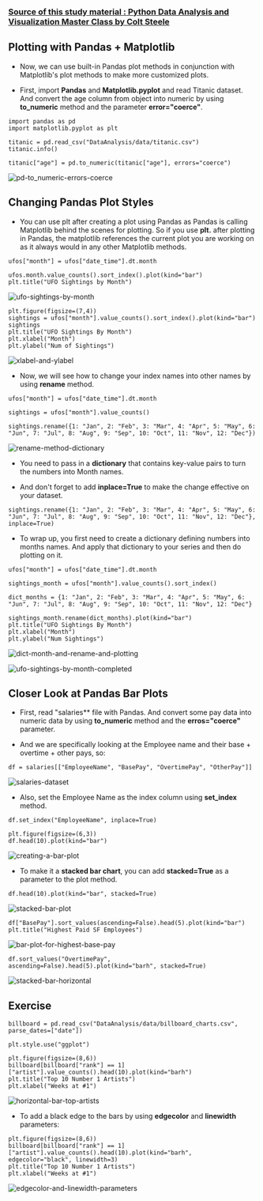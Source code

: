 ### [Source of this study material : Python Data Analysis and Visualization Master Class by Colt Steele](https://www.udemy.com/course/python-data-analysis-visualization/)


## Plotting with Pandas + Matplotlib

- Now, we can use built-in Pandas plot methods in conjunction with Matplotlib's plot methods to make more customized plots.


- First, import **Pandas** and **Matplotlib.pyplot** and read Titanic dataset. And convert the age column from object into numeric by using **to_numeric** method and the parameter **error="coerce"**.


```
import pandas as pd
import matplotlib.pyplot as plt

titanic = pd.read_csv("DataAnalysis/data/titanic.csv")
titanic.info()

titanic["age"] = pd.to_numeric(titanic["age"], errors="coerce")
```

![pd-to_numeric-errors-coerce](/pictures/python/plotting-with-pandas-and-matplotlib/pd-to_numeric-error-coerce.PNG "pd to_numeric errors coerce")



## Changing Pandas Plot Styles


- You can use plt after creating a plot using Pandas as Pandas is calling Matplotlib behind the scenes for plotting. So if you use **plt.** after plotting in Pandas, the matplotlib references the current plot you are working on as it always would in any other Matplotlib methods.


```
ufos["month"] = ufos["date_time"].dt.month

ufos.month.value_counts().sort_index().plot(kind="bar")
plt.title("UFO Sightings by Month")
```


![ufo-sightings-by-month](/pictures/python/plotting-with-pandas-and-matplotlib/ufo-sightings-by-month.PNG "ufo sightings by month")


```
plt.figure(figsize=(7,4))
sightings = ufos["month"].value_counts().sort_index().plot(kind="bar")
sightings
plt.title("UFO Sightings By Month")
plt.xlabel("Month")
plt.ylabel("Num of Sightings")
```

![xlabel-and-ylabel](/pictures/python/plotting-with-pandas-and-matplotlib/xlabel-and-ylabel.PNG "xlabel and ylabel")


- Now, we will see how to change your index names into other names by using **rename** method.


```
ufos["month"] = ufos["date_time"].dt.month

sightings = ufos["month"].value_counts()

sightings.rename({1: "Jan", 2: "Feb", 3: "Mar", 4: "Apr", 5: "May", 6: "Jun", 7: "Jul", 8: "Aug", 9: "Sep", 10: "Oct", 11: "Nov", 12: "Dec"})
```


![rename-method-dictionary](/pictures/python/plotting-with-pandas-and-matplotlib/rename-method-dictionary.PNG "rename method dictionary")


- You need to pass in a **dictionary** that contains key-value pairs to turn the numbers into Month names.


- And don't forget to add **inplace=True** to make the change effective on your dataset.


```
sightings.rename({1: "Jan", 2: "Feb", 3: "Mar", 4: "Apr", 5: "May", 6: "Jun", 7: "Jul", 8: "Aug", 9: "Sep", 10: "Oct", 11: "Nov", 12: "Dec"}, inplace=True)
```


- To wrap up, you first need to create a dictionary defining numbers into months names. And apply that dictionary to your series and then do plotting on it.


```
ufos["month"] = ufos["date_time"].dt.month

sightings_month = ufos["month"].value_counts().sort_index()

dict_months = {1: "Jan", 2: "Feb", 3: "Mar", 4: "Apr", 5: "May", 6: "Jun", 7: "Jul", 8: "Aug", 9: "Sep", 10: "Oct", 11: "Nov", 12: "Dec"}

sightings_month.rename(dict_months).plot(kind="bar")
plt.title("UFO Sightings By Month")
plt.xlabel("Month")
plt.ylabel("Num Sightings")
```


![dict-month-and-rename-and-plotting](/pictures/python/plotting-with-pandas-and-matplotlib/dict-month-and-plotting.PNG "dict month + rename + plotting")


![ufo-sightings-by-month-completed](/pictures/python/plotting-with-pandas-and-matplotlib/ufo-sightings-by-month-completed.PNG "ufo sightings by month completed")



## Closer Look at Pandas Bar Plots


- First, read "salaries** file with Pandas. And convert some pay data into numeric data by using **to_numeric** method and the **erros="coerce"** parameter. 


- And we are specifically looking at the Employee name and their base + overtime + other pays, so:


```
df = salaries[["EmployeeName", "BasePay", "OvertimePay", "OtherPay"]]
```


![salaries-dataset](/pictures/python/plotting-with-pandas-and-matplotlib/salaries-dataset.PNG "salaries dataset")


- Also, set the Employee Name as the index column using **set_index** method.


```
df.set_index("EmployeeName", inplace=True)
```


```
plt.figure(figsize=(6,3))
df.head(10).plot(kind="bar")
```


![creating-a-bar-plot](/pictures/python/plotting-with-pandas-and-matplotlib/creating-a-bar-plot.PNG "creating a bar plot")


- To make it a **stacked bar chart**, you can add **stacked=True** as a parameter to the plot method.


```
df.head(10).plot(kind="bar", stacked=True)
```


![stacked-bar-plot](/pictures/python/plotting-with-pandas-and-matplotlib/stacked-bar-plot.PNG "stacked bar plot")


```
df["BasePay"].sort_values(ascending=False).head(5).plot(kind="bar")
plt.title("Highest Paid SF Employees")
```


![bar-plot-for-highest-base-pay](/pictures/python/plotting-with-pandas-and-matplotlib/bar-plot-for-highest-base-paid.PNG "bar plot for highest base pays")



```
df.sort_values("OvertimePay", ascending=False).head(5).plot(kind="barh", stacked=True)
```


![stacked-bar-horizontal](/pictures/python/plotting-with-pandas-and-matplotlib/stacked-bar-horizontal.PNG "stacked bar horizontal")



## Exercise


```
billboard = pd.read_csv("DataAnalysis/data/billboard_charts.csv", parse_dates=["date"])

plt.style.use("ggplot")

plt.figure(figsize=(8,6))
billboard[billboard["rank"] == 1]["artist"].value_counts().head(10).plot(kind="barh")
plt.title("Top 10 Number 1 Artists")
plt.xlabel("Weeks at #1")
```


![horizontal-bar-top-artists](/pictures/python/plotting-with-pandas-and-matplotlib/horizontal-bar-top-artists.PNG "horizontal bar for top artists")


- To add a black edge to the bars by using **edgecolor** and **linewidth** parameters:


```
plt.figure(figsize=(8,6))
billboard[billboard["rank"] == 1]["artist"].value_counts().head(10).plot(kind="barh", edgecolor="black", linewidth=3)
plt.title("Top 10 Number 1 Artists")
plt.xlabel("Weeks at #1")
```


![edgecolor-and-linewidth-parameters](/pictures/python/plotting-with-pandas-and-matplotlib/edgecolor-parameter-and-linewidth.PNG "edgecolor and linewidth parameters")



